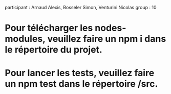 participant : Arnaud Alexis, Bosseler Simon, Venturini Nicolas
group : 10

# Pour télécharger les nodes-modules, veuillez faire un **npm i** dans le répertoire du projet.
# Pour lancer les tests, veuillez faire un **npm test** dans le répertoire /src.